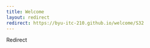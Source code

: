 ```yaml
---
title: Welcome
layout: redirect
redirect: https://byu-itc-210.github.io/welcome/S32
---
```

Redirect